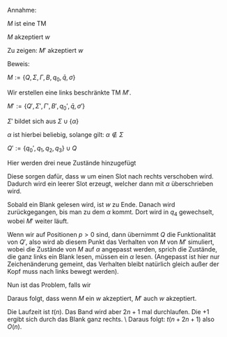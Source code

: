 Annahme:

$M$ ist eine TM 

$M$ akzeptiert $w$

Zu zeigen: $M'$ akzeptiert $w$

Beweis:

$M := \{Q, \Sigma , \Gamma ,B, q_0, \bar{q}, \sigma \}$

Wir erstellen eine links beschränkte TM $M'$.

$M' := \{Q', \Sigma' , \Gamma' ,B', q_0', \bar{q}, \sigma' \}$

$\Sigma'$ bildet sich aus $\Sigma \cup \{\alpha\}$ 

$\alpha$ ist hierbei beliebig, solange gilt: $\alpha \notin \Sigma$

$Q' := \{q_0',q_1,q_2,q_3\} \cup Q$

Hier werden drei neue Zustände hinzugefügt

Diese sorgen dafür, dass w um einen Slot nach rechts verschoben wird. Dadurch wird ein leerer Slot erzeugt, welcher dann mit $\alpha$ überschrieben wird. 

 Sobald ein Blank gelesen wird, ist $w$ zu Ende. Danach wird zurückgegangen, bis man zu dem $\alpha$ kommt. Dort wird in $q_4$ gewechselt, wobei $M'$ weiter läuft.

 Wenn wir auf Positionen $p > 0$ sind, dann übernimmt $Q$  die Funktionalität von $Q'$, also wird ab diesem Punkt das Verhalten von $M$ von $M'$ simuliert, wobei die Zustände von $M$ auf $\alpha$ angepasst werden, sprich die Zustände, die ganz links ein Blank lesen, müssen ein $\alpha$ lesen. (Angepasst ist hier nur Zeichenänderung gemeint, das Verhalten bleibt natürlich gleich außer der Kopf muss nach links bewegt werden).

Nun ist das Problem, falls wir 

Daraus folgt, dass wenn $M$ ein $w$ akzeptiert, $M'$ auch $w$ akzeptiert.

Die Laufzeit ist $t(n)$. Das Band wird aber $2n + 1$ mal durchlaufen.
Die $+ 1$ ergibt sich durch das Blank ganz rechts.
\\
Daraus folgt: $t(n+2n+1)$ also $O(n)$.